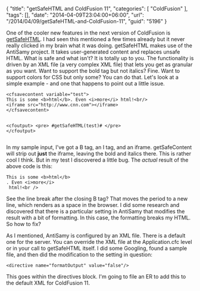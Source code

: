 {
	"title": "getSafeHTML and ColdFusion 11",
	"categories": [
		"ColdFusion"
	],
	"tags": [],
	"date": "2014-04-09T23:04:00+06:00",
	"url": "/2014/04/09/getSafeHTML-and-ColdFusion-11",
	"guid": "5196"
}

<p>
One of the cooler new features in the next version of ColdFusion is <a href="https://wikidocs.adobe.com/wiki/display/coldfusionen/getsafehtml">getSafeHTML</a>. I had seen this mentioned a few times already but it never really clicked in my brain what it was doing. getSafeHTML makes use of the AntiSamy project. It takes user-generated content and replaces unsafe HTML. What is safe and what isn't? It is totally up to you. The functionality is driven by an XML file (a very complex XML file) that lets you get as granular as you want. Want to support the bold tag but not italics? Fine. Want to support colors for CSS but only some? You can do that. Let's look at a simple example - and one that happens to point out a little issue.
</p>
<!--more-->
<pre><code class="language-markup">&lt;cfsavecontent variable=&quot;test&quot;&gt;
This is some &lt;b&gt;html&lt;/b&gt;. Even &lt;i&gt;more&lt;/i&gt; html!&lt;br/&gt;
&lt;iframe src=&quot;http://www.cnn.com&quot;&gt;&lt;/iframe&gt;
&lt;/cfsavecontent&gt;

&lt;cfoutput&gt;
&lt;pre&gt;
#getSafeHTML(test)#
&lt;/pre&gt;
&lt;/cfoutput&gt;
</code></pre>

<p>
In my sample input, I've got a B tag, an I tag, and an iframe. getSafeContent will strip out <strong>just</strong> the iframe, leaving the bold and italics there. This is rather cool I think. But in my test I discovered a little bug. The <i>actual</i> result of the above code is this:
</p>

<pre><code class="language-markup">This is some &lt;b&gt;html&lt;/b&gt;
. Even &lt;i&gt;more&lt;/i&gt;
 html!&lt;br /&gt;</code></pre>

<p>
See the line break after the closing B tag? That moves the period to a new line, which renders as a space in the browser. I did some research and discovered that there is a particular setting in AntiSamy that modifies the result with a bit of formatting. In this case, the formatting breaks my HTML. So how to fix?
</p>

<p>
As I mentioned, AntiSamy is configured by an XML file. There is a default one for the server. You can override the XML file at the Application.cfc level or in your call to getSafeHTML itself. I did some Googling, found a sample file, and then did the modification to the setting in question:
</p>

<pre><code class="language-markup">&lt;directive name="formatOutput" value="false"/&gt;</code></pre>

<p>
This goes within the directives block. I'm going to file an ER to add this to the default XML for ColdFusion 11.
</p>